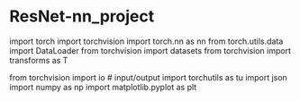 # ResNet-nn_project
import torch
import torchvision
import torch.nn as nn
from torch.utils.data import DataLoader
from torchvision import datasets
from torchvision import transforms as T

from torchvision import io # input/output
import torchutils as tu
import json
import numpy as np
import matplotlib.pyplot as plt